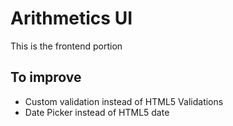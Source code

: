 # Arithmetics UI
This is the frontend portion

## To improve
- Custom validation instead of HTML5 Validations
- Date Picker instead of HTML5 date